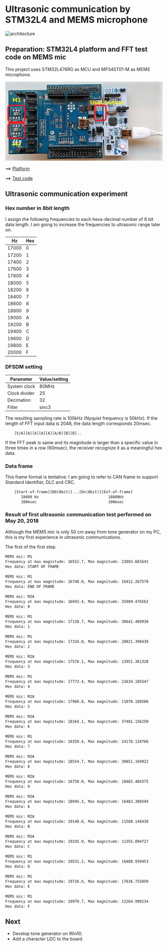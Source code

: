# Ultrasonic communication by STM32L4 and MEMS microphone

![architecture](https://docs.google.com/drawings/d/e/2PACX-1vR1KKp2QeL_SmrnUsTl5zcwddQToPJmnSBHFnxiw78y3_3mjA7EzNl2iNcUA5aOW_jRAQapTNji-eJ7/pub?w=2268&h=567)

## Preparation: STM32L4 platform and FFT test code on MEMS mic

This project uses STM32L476RG as MCU and MP34ST01-M as MEMS microphone.

![platform](./doc/MEMSMIC_expansion_board.jpg)

==> [Platform](PLATFORM.md)

==> [Test code](./basic)

## Ultrasonic communication experiment

### Hex number in 8bit length

I assign the following frequencies to each hexa-decimal number of 8 bit data length. I am going to increase the frequencies to ultrasonic range later on.

|Hz   |Hex|
|-----|---|
|17000| 0 |
|17200| 1 |
|17400| 2 |
|17600| 3 |
|17800| 4 |
|18000| 5 |
|18200| 6 |
|18400| 7 |
|18600| 8 |
|18800| 9 |
|19000| A |
|19200| B |
|19400| C |
|19600| D |
|19800| E |
|20000| F |

### DFSDM setting

|Parameter    |Value/setting|
|-------------|-----|
|System clock |80MHz|
|Clock divider|25   |
|Decimation   |32   |
|Filter       |sinc3|

The resulting sampling rate is 100kHz (Nyquist frequency is 50kHz). If the length of FFT input data is 2048, the data length corresponds 20msec.

```
    [5/A][A][A][A][A][A/B][B][B]..

```
If the FFT peak is same and its magnitude is larger than a specific value in three times in a row (60msec), the receiver recognize it as a meaningful hex data.

### Data frame

This frame format is tentative: I am going to refer to CAN frame to support Standard Identifier, DLC and CRC.

```
    [Start-of-frame][D0(8bit)]...[Dn(8bit)][Enf-of-frame]
       18600 Hz                               18800Hz
       100msec                                100msec
```

### Result of first ultrasonic communication test performed on May 20, 2018

Although the MEMS mic is only 50 cm away from tone generator on my PC, this is my first experience in ultrasonic communications.

The first of the first step.

```
MEMS mic: M1
Frequency at max magnitude: 16552.7, Max magnitude: 22883.681641
Hex data: START OF FRAME

MEMS mic: M1
Frequency at max magnitude: 16748.0, Max magnitude: 16412.267578
Hex data: END OF FRAME

MEMS mic: M2A
Frequency at max magnitude: 16943.4, Max magnitude: 35989.476562
Hex data: 0

MEMS mic: M1
Frequency at max magnitude: 17138.7, Max magnitude: 38641.460938
Hex data: 1

MEMS mic: M1
Frequency at max magnitude: 17334.0, Max magnitude: 28021.398438
Hex data: 2

MEMS mic: M2A
Frequency at max magnitude: 17578.1, Max magnitude: 13951.361328
Hex data: 3

MEMS mic: M1
Frequency at max magnitude: 17773.4, Max magnitude: 21634.185547
Hex data: 4

MEMS mic: M2A
Frequency at max magnitude: 17968.8, Max magnitude: 11070.100586
Hex data: 5

MEMS mic: M2A
Frequency at max magnitude: 18164.1, Max magnitude: 37401.156250
Hex data: 6

MEMS mic: M1
Frequency at max magnitude: 18359.4, Max magnitude: 24178.134766
Hex data: 7

MEMS mic: M2A
Frequency at max magnitude: 18554.7, Max magnitude: 30851.169922
Hex data: 8

MEMS mic: M2A
Frequency at max magnitude: 18750.0, Max magnitude: 18402.484375
Hex data: 9

MEMS mic: M2A
Frequency at max magnitude: 18945.3, Max magnitude: 16483.308594
Hex data: A

MEMS mic: M2A
Frequency at max magnitude: 19140.6, Max magnitude: 11588.148438
Hex data: B

MEMS mic: M2A
Frequency at max magnitude: 19335.9, Max magnitude: 11355.094727
Hex data: C

MEMS mic: M1
Frequency at max magnitude: 19531.2, Max magnitude: 16408.939453
Hex data: D

MEMS mic: M1
Frequency at max magnitude: 19726.6, Max magnitude: 17636.755859
Hex data: E

MEMS mic: M1
Frequency at max magnitude: 19970.7, Max magnitude: 12264.990234
Hex data: F
```

## Next

- Develop tone generator on Win10.
- Add a character LDC to the board.
